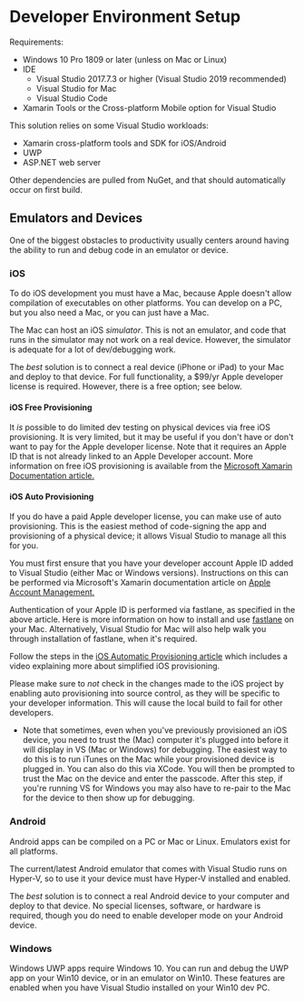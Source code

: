 Developer Environment Setup
===========================

Requirements:
* Windows 10 Pro 1809 or later (unless on Mac or Linux)
* IDE
  * Visual Studio 2017.7.3 or higher (Visual Studio 2019 recommended)
  * Visual Studio for Mac
  * Visual Studio Code
* Xamarin Tools or the Cross-platform Mobile option for Visual Studio

This solution relies on some Visual Studio workloads:

* Xamarin cross-platform tools and SDK for iOS/Android
* UWP
* ASP.NET web server

Other dependencies are pulled from NuGet, and that should automatically occur on first build.

## Emulators and Devices
One of the biggest obstacles to productivity usually centers around having the ability to run and debug code in an emulator or device.

### iOS
To do iOS development you must have a Mac, because Apple doesn't allow compilation of executables on other platforms. You can develop on a PC, but you also need a Mac, or you can just have a Mac.

The Mac can host an iOS _simulator_. This is not an emulator, and code that runs in the simulator may not work on a real device. However, the simulator is adequate for a lot of dev/debugging work.

The _best_ solution is to connect a real device (iPhone or iPad) to your Mac and deploy to that device. For full functionality, a $99/yr Apple developer license is required. However, there is a free option; see below.

#### iOS Free Provisioning
It _is_ possible to do limited dev testing on physical devices via free iOS provisioning. It is very limited, but it may be useful if you don't have or don't want to pay for the Apple developer license. 
Note that it requires an Apple ID that is not already linked to an Apple Developer account. More information on free iOS provisioning is available from the [Microsoft Xamarin Documentation article.](https://docs.microsoft.com/en-us/xamarin/ios/get-started/installation/device-provisioning/free-provisioning)

#### iOS Auto Provisioning
If you do have a paid Apple developer license, you can make use of auto provisioning. This is the easiest method of code-signing the app and provisioning of a physical device; it allows Visual Studio to manage all this for you.

You must first ensure that you have your developer account Apple ID added to Visual Studio (either Mac or Windows versions). Instructions on this can be performed via Microsoft's Xamarin documentation article on [Apple Account Management.](https://docs.microsoft.com/en-us/xamarin/cross-platform/macios/apple-account-management)

Authentication of your Apple ID is performed via fastlane, as specified in the above article. Here is more information on how to install and use [fastlane](https://docs.microsoft.com/en-us/xamarin/ios/deploy-test/provisioning/fastlane/index) on your Mac. Alternatively, Visual Studio for Mac will also help walk you through installation of fastlane, when it's required. 

Follow the steps in the [iOS Automatic Provisioning article](https://docs.microsoft.com/en-us/xamarin/ios/get-started/installation/device-provisioning/automatic-provisioning) which includes a video explaining more about simplified iOS provisioning.

Please make sure to _not_ check in the changes made to the iOS project by enabling auto provisioning into source control, as they will be specific to your developer information. This will cause the local build to fail for other developers.

* Note that sometimes, even when you've previously provisioned an iOS device, you need to trust the (Mac) computer it's plugged into before it will display in VS (Mac or Windows) for debugging. The easiest way to do this is to run iTunes on the Mac while your provisioned device is plugged in. You can also do this via XCode. You will then be prompted to trust the Mac on the device and enter the passcode. After this step, if you're running VS for Windows you may also have to re-pair to the Mac for the device to then show up for debugging.

### Android
Android apps can be compiled on a PC or Mac or Linux. Emulators exist for all platforms. 

The current/latest Android emulator that comes with Visual Studio runs on Hyper-V, so to use it your device must have Hyper-V installed and enabled.

The _best_ solution is to connect a real Android device to your computer and deploy to that device. No special licenses, software, or hardware is required, though you do need to enable developer mode on your Android device.

### Windows
Windows UWP apps require Windows 10. You can run and debug the UWP app on your Win10 device, or in an emulator on Win10. These features are enabled when you have Visual Studio installed on your Win10 dev PC.
